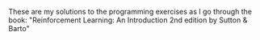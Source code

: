 These are my solutions to the programming exercises as I go through
the book: "Reinforcement Learning: An Introduction 2nd edition by Sutton & Barto"
